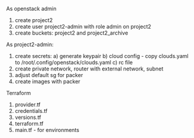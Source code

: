As openstack admin
1. create project2
2. create user project2-admin with role admin on project2
3. create buckets: project2 and project2_archive


As project2-admin: 
1. create secrets: 
	a) generate keypair 
	b) cloud config - copy clouds.yaml to /root/.config/openstack/clouds.yaml
	c) rc file
2. create private network, router with external network, subnet
3. adjust default sg for packer
4. create images with packer

Terraform
1. provider.tf
2. credentials.tf
3. versions.tf
4. terraform.tf
5. main.tf - for environments
